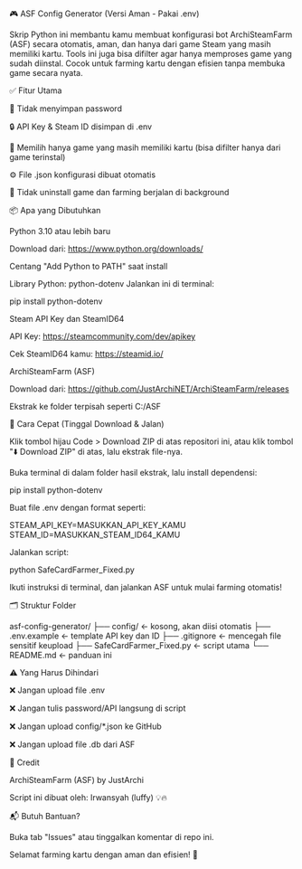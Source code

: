 🎮 ASF Config Generator (Versi Aman - Pakai .env)

Skrip Python ini membantu kamu membuat konfigurasi bot ArchiSteamFarm (ASF) secara otomatis, aman, dan hanya dari game Steam yang masih memiliki kartu. Tools ini juga bisa difilter agar hanya memproses game yang sudah diinstal. Cocok untuk farming kartu dengan efisien tanpa membuka game secara nyata.







✅ Fitur Utama

🔐 Tidak menyimpan password

🔒 API Key & Steam ID disimpan di .env

🎯 Memilih hanya game yang masih memiliki kartu (bisa difilter hanya dari game terinstal)

⚙️ File .json konfigurasi dibuat otomatis

🧼 Tidak uninstall game dan farming berjalan di background

📦 Apa yang Dibutuhkan

Python 3.10 atau lebih baru

Download dari: https://www.python.org/downloads/

Centang "Add Python to PATH" saat install

Library Python: python-dotenv
Jalankan ini di terminal:

pip install python-dotenv

Steam API Key dan SteamID64

API Key: https://steamcommunity.com/dev/apikey

Cek SteamID64 kamu: https://steamid.io/

ArchiSteamFarm (ASF)

Download dari: https://github.com/JustArchiNET/ArchiSteamFarm/releases

Ekstrak ke folder terpisah seperti C:/ASF

🚀 Cara Cepat (Tinggal Download & Jalan)

Klik tombol hijau Code > Download ZIP di atas repositori ini, atau klik tombol "⬇️ Download ZIP" di atas, lalu ekstrak file-nya.

Buka terminal di dalam folder hasil ekstrak, lalu install dependensi:

pip install python-dotenv

Buat file .env dengan format seperti:

STEAM_API_KEY=MASUKKAN_API_KEY_KAMU
STEAM_ID=MASUKKAN_STEAM_ID64_KAMU

Jalankan script:

python SafeCardFarmer_Fixed.py

Ikuti instruksi di terminal, dan jalankan ASF untuk mulai farming otomatis!

🗂️ Struktur Folder

asf-config-generator/
├── config/                  ← kosong, akan diisi otomatis
├── .env.example             ← template API key dan ID
├── .gitignore               ← mencegah file sensitif keupload
├── SafeCardFarmer_Fixed.py ← script utama
└── README.md                ← panduan ini

⚠️ Yang Harus Dihindari

❌ Jangan upload file .env

❌ Jangan tulis password/API langsung di script

❌ Jangan upload config/*.json ke GitHub

❌ Jangan upload file .db dari ASF

🤝 Credit

ArchiSteamFarm (ASF) by JustArchi

Script ini dibuat oleh: Irwansyah (luffy) 💡🔥

📬 Butuh Bantuan?

Buka tab "Issues" atau tinggalkan komentar di repo ini.

Selamat farming kartu dengan aman dan efisien! 🚀

